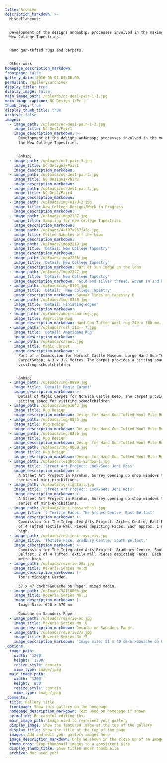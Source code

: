 ```yaml
---
title: Archive
description_markdown: >-
  Miscellaneous:


  Development of the designs and&nbsp; processes involved in the making of the
  New College Tapestries.


  Hand gun-tufted rugs and carpets.


  Other work
homepage_description_markdown:
frontpage: false
gallery_date: 2016-05-01 00:00:00
permalink: /gallery/archive/
display_title: true
display_image: false
main_image_path: /uploads/nc-des1-pair-1-1.jpg
main_image_caption: NC Design 1/Pr 1
thumb_crop: true
display_thumb_title: true
archive: false
images:
  - image_path: /uploads/nc-des1-pair-1-2.jpg
    image_title: NC Des1/Pair1
    image_description_markdown: >-
      Development of the designs and&nbsp; processes involved in the making of
      the New College Tapestries.


      &nbsp;
  - image_path: /uploads/nc1-pair-3.jpg
    image_title: NC Design2/Pair1
    image_description_markdown:
  - image_path: /uploads/nc-des1-pair2.jpg
    image_title: NC Design1/Pair2
    image_description_markdown:
  - image_path: /uploads/nc-des1-pair3.jpg
    image_title: NC Des1/Pair4
    image_description_markdown:
  - image_path: /uploads/img-0178-2.jpg
    image_title: New College Designs/Work in Progress
    image_description_markdown:
  - image_path: /uploads/imgp2187.jpg
    image_title: Sampling for new College Tapestries
    image_description_markdown:
  - image_path: /uploads/4af97a957f4fe.jpg
    image_title: Coiled Samples off the Loom
    image_description_markdown:
  - image_path: /uploads/imgp2219.jpg
    image_title: 'Detail: New College Tapestry'
    image_description_markdown:
  - image_path: /uploads/imgp2266.jpg
    image_title: 'Detail: New College Tapestry'
    image_description_markdown: Part of Sun image on the loom
  - image_path: /uploads/imgp2247.jpg
    image_title: 'Detail: New College Tapestry'
    image_description_markdown: 'Gold and silver thread, woven in and knotted.'
  - image_path: /uploads/img-0104.jpg
    image_title: 'Detail:  New College Tapestry'
    image_description_markdown: Soumak lines on tapestry 6
  - image_path: /uploads/img-0338.jpg
    image_title: 'Detail: Finishing edges'
    image_description_markdown:
  - image_path: /uploads/americana-rug.jpg
    image_title: Americana Rug
    image_description_markdown: Hand Gun-Tufted Wool rug 240 x 180 mm. Private Client.
  - image_path: /uploads/roll-313---7.jpg
    image_title: 'Detail: Americana Rug'
    image_description_markdown:
  - image_path: /uploads/carpet.jpg
    image_title: Magic Carpet.
    image_description_markdown: >-
      Part of a Commission for Norwich Castle Museum. Large Hand Gun-Tufted Wool
      Carpet&nbsp; 4.3 x 3.2 Metres. The carpet provides a sitting space for
      visiting schoolchildren.


      &nbsp;
  - image_path: /uploads/img-0999.jpg
    image_title: 'Detail: Magic Carpet'
    image_description_markdown: >-
      Detail of Magic Carpet for Norwich Castle Keep. The carpet provides a
      sitting space for visiting schoolchildren .
  - image_path: /uploads/imgp1643.jpg
    image_title: Rug Design
    image_description_markdown: Design for Hand Gun-Tufted Wool Pile Rug.
  - image_path: /uploads/img-0855.jpg
    image_title: Rug Design
    image_description_markdown: Design for Hand Gun-Tufted Wool Pile Rug.
  - image_path: /uploads/img-0856.jpg
    image_title: Rug Design
    image_description_markdown: Design for Hand Gun-Tufted Wool Pile Rug.
  - image_path: /uploads/img-0859.jpg
    image_title: Rug Design
    image_description_markdown: Design for Hand Gun-Tufted Wool Pile Rug.
  - image_path: /uploads/leightons-window-1.jpg
    image_title: 'Street Art Project: Look/See: Jeni Ross'
    image_description_markdown: >-
      A Street Art Project in Farnham, Surrey opening up shop windows to a
      series of mini-exhibitions.
  - image_path: /uploads/sg-rightall.jpg
    image_title: 'Street Art Project: Look/See: Jeni Ross'
    image_description_markdown: >-
      A Street Art Project in Farnham, Surrey opening up shop windows to a
      series of mini-exhibitions.
  - image_path: /uploads/jeni-rossarches1.jpg
    image_title: '2 Textile Faces. The Arches Centre, East Belfast'
    image_description_markdown: >-
      Commission for The Integrated Arts Project: Arches Centre, East Belfast. 2
      of 4 Tufted Textile Wall Pieces depicting Faces. Each approx. 1 metre
      high.
  - image_path: /uploads/red-jeni-ross-viv.jpg
    image_title: 'Textile Face, Bradbury Centre, South Belfast.'
    image_description_markdown: >-
      Commission for The Integrated Arts Project: Bradbury Centre, South
      Belfast. 2 of 4 Tufted Textile Wall Pieces depicting Faces. Each approx. 1
      metre high.
  - image_path: /uploads/reverie-28a.jpg
    image_title: Reverie Series No.28
    image_description_markdown: |-
      Tom's Midnight Garden.

      57 x 47 cm<br>Gouache on Paper, mixed media.
  - image_path: /uploads/54110006.jpg
    image_title: Reverie Series No.11
    image_description_markdown: |-
      Image Size: 640 x 570 mm

      Gouache on Saunders Paper
  - image_path: /uploads/reverie-no.jpg
    image_title: Reverie Series No 18
    image_description_markdown: Gouache on Saunders Paper.
  - image_path: /uploads/reverie27a.jpg
    image_title: Reverie Series No 27
    image_description_markdown: 'Image size: 51 x 40 cm<br>Gouache on Paper, mixed media.'
_options:
  image_path:
    width: '1200'
    height: '1200'
    resize_style: contain
    mime_type: image/jpeg
  main_image_path:
    width: '1200'
    height: '800'
    resize_style: contain
    mime_type: image/jpeg
_comments:
  title: Gallery title
  frontpage: Show this gallery on the homepage
  homepage_description_markdown: Text used on homepage if shown
  permalink: Be careful editing this
  main_image_path: Image used to represent your gallery
  display_image: Show the featured image at the top of the gallery
  display_title: Show the title at the top of the page
  images: Add and edit your gallery images here
  image_description_markdown: Only be shown in the close up of an image
  thumb_crop: Crop thumbnail images to a consistent size
  display_thumb_title: Show titles under thumbnails
  archive: Not used yet!
---
```


